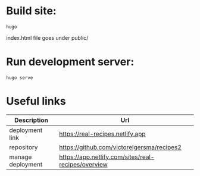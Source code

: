 # Build site:

```
hugo
```

index.html file goes under public/

# Run development server:

```
hugo serve
```

# Useful links

| Description       | Url                                                 |
| ----------------- | --------------------------------------------------- |
| deployment link   | https://real-recipes.netlify.app                    |
| repository        | https://github.com/victorelgersma/recipes2          |
| manage deployment | https://app.netlify.com/sites/real-recipes/overview |

